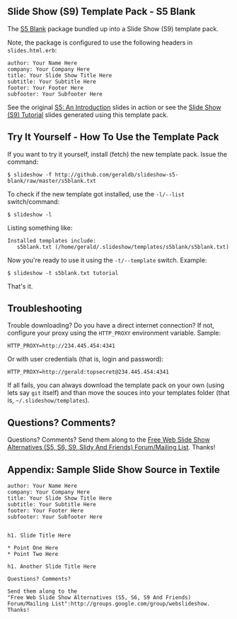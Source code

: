 ## Slide Show (S9) Template Pack - S5 Blank

The [S5 Blank](http://meyerweb.com/eric/tools/s5/) package bundled up into 
a Slide Show (S9) template pack.

Note, the package is configured to use the following headers in `slides.html.erb`:

    author: Your Name Here
    company: Your Company Here
    title: Your Slide Show Title Here
    subtitle: Your Subtitle Here
    footer: Your Footer Here
    subfooter: Your Subfooter Here

See the original [S5: An Introduction](http://meyerweb.com/eric/tools/s5/s5-intro.html) slides in action or
see the [Slide Show (S9) Tutorial](http://slideshow.rubyforge.org/s5/tutorial.html)
slides generated using this template pack.
 
 
## Try It Yourself - How To Use the Template Pack

If you want to try it yourself, install (fetch) the new template pack. Issue the command:

    $ slideshow -f http://github.com/geraldb/slideshow-s5-blank/raw/master/s5blank.txt

To check if the new template got installed, use the `-l/--list` switch/command:

    $ slideshow -l

Listing something like:

    Installed templates include:
       s5blank.txt (/home/gerald/.slideshow/templates/s5blank/s5blank.txt)

Now you're ready to use it using the `-t/--template` switch. Example:

    $ slideshow -t s5blank.txt tutorial

That's it. 



## Troubleshooting 

Trouble downloading? Do you have a direct internet connection? If not, configure your proxy using
the `HTTP_PROXY` environment variable. Sample:

    HTTP_PROXY=http://234.445.454:4341

Or with user credentials (that is, login and password):

    HTTP_PROXY=http://gerald:topsecret@234.445.454:4341

If all fails, you can always download the template pack on your own (using lets say `git` itself)
and than move the souces into your templates folder (that is, `~/.slideshow/templates`).


## Questions? Comments?

Questions? Comments? Send them along to the [Free Web Slide Show Alternatives (S5, S6, S9, Slidy And Friends) Forum/Mailing List](http://groups.google.com/group/webslideshow).
Thanks!

## Appendix: Sample Slide Show Source in Textile 

    author: Your Name Here
    company: Your Company Here
    title: Your Slide Show Title Here
    subtitle: Your Subtitle Here
    footer: Your Footer Here
    subfooter: Your Subfooter Here
    
    
    h1. Slide Title Here
    
    * Point One Here
    * Point Two Here
    
    h1. Another Slide Title Here
    
    Questions? Comments?
    
    Send them along to the
    "Free Web Slide Show Alternatives (S5, S6, S9 And Friends) Forum/Mailing List":http://groups.google.com/group/webslideshow.
    Thanks!
